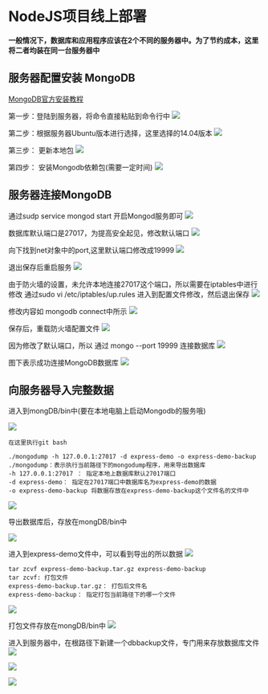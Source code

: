 # NodeJS项目线上部署

**一般情况下，数据库和应用程序应该在2个不同的服务器中。为了节约成本，这里将二者均装在同一台服务器中**

## 服务器配置安装 MongoDB

[MongoDB官方安装教程](https://docs.mongodb.com/manual/tutorial/install-mongodb-on-ubuntu/)

第一步：登陆到服务器，将命令直接粘贴到命令行中
![](/aliyunnodejs/imgs/服务器配置安装MongoDB1.jpg)

第二步：根据服务器Ubuntu版本进行选择，这里选择的14.04版本
![](/aliyunnodejs/imgs/服务器配置安装MongoDB2.jpg)

第三步： 更新本地包
![](/aliyunnodejs/imgs/服务器配置安装MongoDB3.jpg)

第四步： 安装Mongodb依赖包(需要一定时间)
![](/aliyunnodejs/imgs/服务器配置安装MongoDB4.jpg)

## 服务器连接MongoDB

通过sudp service mongod start 开启Mongod服务即可
![](/aliyunnodejs/imgs/服务器配置安装MongoDB5.0.jpg)

数据库默认端口是27017，为提高安全起见，修改默认端口
![](/aliyunnodejs/imgs/服务器配置安装MongoDB6.0.jpg)

向下找到net对象中的port,这里默认端口修改成19999
![](/aliyunnodejs/imgs/服务器配置安装MongoDB6.1.jpg)

退出保存后重启服务
![](/aliyunnodejs/imgs/服务器配置安装MongoDB6.2.0.jpg)

由于防火墙的设置，未允许本地连接27017这个端口，所以需要在iptables中进行修改
通过sudo vi /etc/iptables/up.rules 进入到配置文件修改，然后退出保存
![](/aliyunnodejs/imgs/服务器配置安装MongoDB6.2.jpg)

修改内容如 mongodb connect中所示
![](/aliyunnodejs/imgs/服务器配置安装MongoDB6.3.jpg)

保存后，重载防火墙配置文件
![](/aliyunnodejs/imgs/服务器配置安装MongoDB5.1.jpg)

因为修改了默认端口，所以 通过  mongo --port 19999 连接数据库
![](/aliyunnodejs/imgs/服务器配置安装MongoDB6.5.jpg)

图下表示成功连接MongoDB数据库
![](/aliyunnodejs/imgs/服务器配置安装MongoDB6.6.jpg)

## 向服务器导入完整数据

进入到mongDB/bin中(要在本地电脑上启动Mongodb的服务哦)

![](/aliyunnodejs/imgs/服务器连接MongoDB1.jpg)

```
在这里执行git bash

./mongodump -h 127.0.0.1:27017 -d express-demo -o express-demo-backup
./mongodump：表示执行当前路径下的mongodump程序，用来导出数据库
-h 127.0.0.1:27017 ： 指定本地上数据库默认27017端口
-d express-demo： 指定在27017端口中数据库名为express-demo的数据
-o express-demo-backup 将数据存放在express-demo-backup这个文件名的文件中
```

![](/aliyunnodejs/imgs/服务器连接MongoDB2.jpg)

导出数据库后，存放在mongDB/bin中

![](/aliyunnodejs/imgs/服务器连接MongoDB3.jpg)

进入到express-demo文件中，可以看到导出的所以数据
![](/aliyunnodejs/imgs/服务器连接MongoDB4.jpg)

```
tar zcvf express-demo-backup.tar.gz express-demo-backup
tar zcvf: 打包文件
express-demo-backup.tar.gz： 打包后文件名
express-demo-backup： 指定打包当前路径下的哪一个文件
```
![](/aliyunnodejs/imgs/服务器连接MongoDB5.jpg)

打包文件存放在mongDB/bin中
![](/aliyunnodejs/imgs/服务器连接MongoDB6.jpg)

进入到服务器中，在根路径下新建一个dbbackup文件，专门用来存放数据库文件
![](/aliyunnodejs/imgs/服务器连接MongoDB7.jpg)

![](/aliyunnodejs/imgs/服务器连接MongoDB8.jpg)

![](/aliyunnodejs/imgs/服务器连接MongoDB9.jpg)





